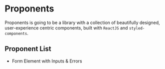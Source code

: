 # Proponents
Proponents is going to be a library with a collection of beautifully designed, user-experience centric components, built with `ReactJS` and `styled-components`.

## Proponent List
* Form Element with Inputs & Errors